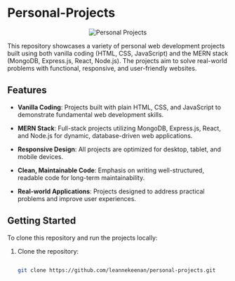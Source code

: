 # Personal-Projects 

  <p align="center">
  <img src="https://imgur.com/knjEMQc.jpg" alt="Personal Projects">
</p>

This repository showcases a variety of personal web development projects built using both vanilla coding (HTML, CSS, JavaScript) and the MERN stack (MongoDB, Express.js, React, Node.js). The projects aim to solve real-world problems with functional, responsive, and user-friendly websites. 

  

## Features 

  

- **Vanilla Coding**: Projects built with plain HTML, CSS, and JavaScript to demonstrate fundamental web development skills. 

- **MERN Stack**: Full-stack projects utilizing MongoDB, Express.js, React, and Node.js for dynamic, database-driven web applications. 

- **Responsive Design**: All projects are optimized for desktop, tablet, and mobile devices. 

- **Clean, Maintainable Code**: Emphasis on writing well-structured, readable code for long-term maintainability. 

- **Real-world Applications**: Projects designed to address practical problems and improve user experiences. 

  

## Getting Started 

  

To clone this repository and run the projects locally: 

  

1. Clone the repository: 

   ```bash 

   git clone https://github.com/leannekeenan/personal-projects.git 

 

 
